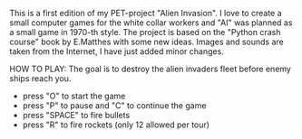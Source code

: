 This is a first edition of my PET-project "Alien Invasion". I love to create a small computer games for the white collar workers and "AI" was planned as a small game in 1970-th style.
The project is based on the "Python crash course" book by E.Matthes with some new ideas. Images and sounds are taken from the Internet, I have just added minor changes. 


HOW TO PLAY:
The goal is to destroy the alien invaders fleet before enemy ships reach you.

- press "O" to start the game
- press "P" to pause and "C" to continue the game
- press "SPACE" to fire bullets
- press "R" to fire rockets (only 12 allowed per tour)
